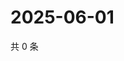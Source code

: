# 2025-06-01

共 0 条

<!-- BEGIN ZHIHUVIDEO -->
<!-- 最后更新时间 Sun Jun 01 2025 19:08:42 GMT+0800 (China Standard Time) -->

<!-- END ZHIHUVIDEO -->
